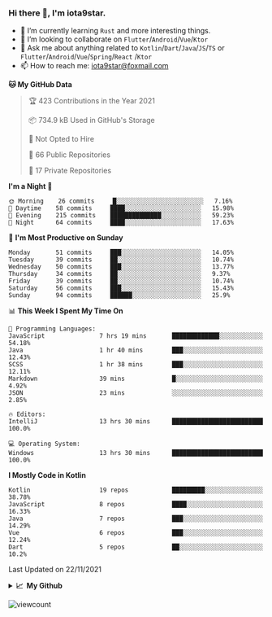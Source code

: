### Hi there 👋, I'm iota9star.

- 🌱 I’m currently learning `Rust` and more interesting things.
- 👯 I’m looking to collaborate on `Flutter`/`Android`/`Vue`/`Ktor`
- 💬 Ask me about anything related to `Kotlin`/`Dart`/`Java`/`JS`/`TS` or `Flutter`/`Android`/`Vue`/`Spring`/`React`
  /`Ktor`
- 📫 How to reach me: [iota9star@foxmail.com](iota9star@foxmail.com)



<!--START_SECTION:waka-->
**🐱 My GitHub Data** 

> 🏆 423 Contributions in the Year 2021
 > 
> 📦 734.9 kB Used in GitHub's Storage 
 > 
> 🚫 Not Opted to Hire
 > 
> 📜 66 Public Repositories 
 > 
> 🔑 17 Private Repositories  
 > 
**I'm a Night 🦉** 

```text
🌞 Morning    26 commits     █░░░░░░░░░░░░░░░░░░░░░░░░   7.16% 
🌆 Daytime    58 commits     ████░░░░░░░░░░░░░░░░░░░░░   15.98% 
🌃 Evening    215 commits    ██████████████░░░░░░░░░░░   59.23% 
🌙 Night      64 commits     ████░░░░░░░░░░░░░░░░░░░░░   17.63%

```
📅 **I'm Most Productive on Sunday** 

```text
Monday       51 commits     ███░░░░░░░░░░░░░░░░░░░░░░   14.05% 
Tuesday      39 commits     ██░░░░░░░░░░░░░░░░░░░░░░░   10.74% 
Wednesday    50 commits     ███░░░░░░░░░░░░░░░░░░░░░░   13.77% 
Thursday     34 commits     ██░░░░░░░░░░░░░░░░░░░░░░░   9.37% 
Friday       39 commits     ██░░░░░░░░░░░░░░░░░░░░░░░   10.74% 
Saturday     56 commits     ███░░░░░░░░░░░░░░░░░░░░░░   15.43% 
Sunday       94 commits     ██████░░░░░░░░░░░░░░░░░░░   25.9%

```


📊 **This Week I Spent My Time On** 

```text
💬 Programming Languages: 
JavaScript               7 hrs 19 mins       █████████████░░░░░░░░░░░░   54.18% 
Java                     1 hr 40 mins        ███░░░░░░░░░░░░░░░░░░░░░░   12.43% 
SCSS                     1 hr 38 mins        ███░░░░░░░░░░░░░░░░░░░░░░   12.11% 
Markdown                 39 mins             █░░░░░░░░░░░░░░░░░░░░░░░░   4.92% 
JSON                     23 mins             ░░░░░░░░░░░░░░░░░░░░░░░░░   2.85%

🔥 Editors: 
IntelliJ                 13 hrs 30 mins      █████████████████████████   100.0%

💻 Operating System: 
Windows                  13 hrs 30 mins      █████████████████████████   100.0%

```

**I Mostly Code in Kotlin** 

```text
Kotlin                   19 repos            █████████░░░░░░░░░░░░░░░░   38.78% 
JavaScript               8 repos             ████░░░░░░░░░░░░░░░░░░░░░   16.33% 
Java                     7 repos             ███░░░░░░░░░░░░░░░░░░░░░░   14.29% 
Vue                      6 repos             ███░░░░░░░░░░░░░░░░░░░░░░   12.24% 
Dart                     5 repos             ██░░░░░░░░░░░░░░░░░░░░░░░   10.2%

```



 Last Updated on 22/11/2021
<!--END_SECTION:waka-->

<details>
  <summary><b>📈&nbsp;&nbsp;My Github</b></summary>
  <br>
  <img src='https://github-profile-trophy.vercel.app/?username=iota9star'>
  <img src='https://bad-apple-github-readme.vercel.app/api?show_bg=1&username=iota9star&hide_title=true'>
  <img src='http://cr-skills-chart-widget.azurewebsites.net/api/api?username=iota9star'>
</details>


![viewcount](https://count.getloli.com/get/@iota9star?theme=rule34)

